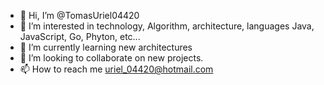 - 👋 Hi, I’m @TomasUriel04420
- 👀 I’m interested in technology, Algorithm, architecture, languages Java, JavaScript, Go, Phyton, etc...
- 🌱 I’m currently learning new architectures
- 💞️ I’m looking to collaborate on new projects.
- 📫 How to reach me uriel_04420@hotmail.com

<!---
TomasUriel04420/TomasUriel04420 is a ✨ special ✨ repository because its `README.md` (this file) appears on your GitHub profile.
You can click the Preview link to take a look at your changes.
--->
